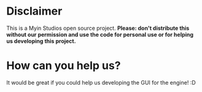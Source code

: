 # Disclaimer
This is a Myin Studios open source project.
**Please: don't distribute this without our permission and use the code for personal use or for helping us developing this project.**

# How can you help us?
It would be great if you could help us developing the GUI for the engine! :D
